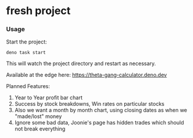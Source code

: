 # fresh project

### Usage

Start the project:

```
deno task start
```

This will watch the project directory and restart as necessary.

Available at the edge here: https://theta-gang-calculator.deno.dev

Planned Features:

1. Year to Year profit bar chart
2. Success by stock breakdowns, Win rates on particular stocks
3. Also we want a month by month chart, using closing dates as when we
   "made/lost" money
4. Ignore some bad data, Joonie's page has hidden trades which should not break
   everything

